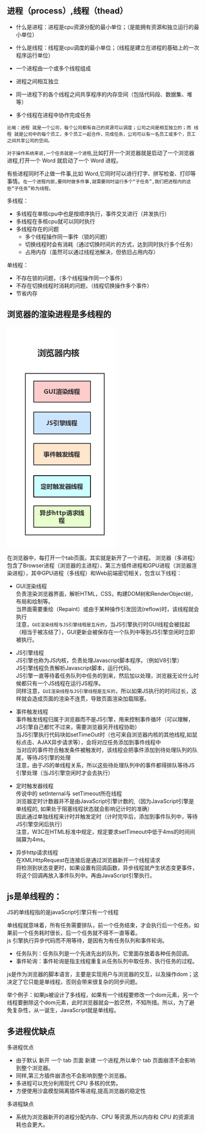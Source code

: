 ## 进程（process）,线程（thead）

* 什么是进程：进程是cpu资源分配的最小单位；（是能拥有资源和独立运行的最小单位）
* 什么是线程：线程是cpu调度的最小单位；（线程是建立在进程的基础上的一次程序运行单位）

* 一个进程由一个或多个线程组成
* 进程之间相互独立
* 同一进程下的各个线程之间共享程序的内存空间（包括代码段、数据集、堆等）
* 多个线程在进程中协作完成任务

```
比喻：进程 就是一个公司，每个公司都有自己的资源可以调度；公司之间是相互独立的；而 线程 就是公司中的每个员工，多个员工一起合作，完成任务，公司可以有一名员工或多个，员工之间共享公司的空间。
```


`对于操作系统来说,一个任务就是一个进程`,比如打开一个浏览器就是启动了一个浏览器进程,打开一个 Word 就启动了一个 Word 进程。

有些进程同时不止做一件事,比如 Word,它同时可以进行打字、拼写检查、打印等事情。`在一个进程内部,要同时做多件事,就需要同时运行多个“子任务”,我们把进程内的这些“子任务”称为线程。`


多线程：  
* 多线程在单核cpu中也是按顺序执行，事件交叉进行（并发执行）  
* 多线程在多核cpu就可以同时执行
* 多线程存在的问题
  * 多个线程操作同一事件（锁的问题）
  * 切换线程时会有消耗（通过切换时间片的方式，达到同时执行多个任务）
  * 占用内存（虽然可以通过线程池解决，但依旧占用内存）


单线程：
* 不存在锁的问题，（多个线程操作同一个事件）
* 不存在切换线程时消耗的问题，（线程切换操作多个事件）
* 节省内存

## 浏览器的渲染进程是多线程的
![](/img/浏览量内核.jpg)

在浏览器中，每打开一个tab页面，其实就是新开了一个进程。
浏览器（多进程）包含了Browser进程（浏览器的主进程）、第三方插件进程和GPU进程（浏览器渲染进程），其中GPU进程（多线程）和Web前端密切相关，包含以下线程：
* GUI渲染线程  
负责渲染浏览器界面，解析HTML，CSS，构建DOM树和RenderObject树，布局和绘制等。  
当界面需要重绘（Repaint）或由于某种操作引发回流(reflow)时，该线程就会执行  
注意，`GUI渲染线程与JS引擎线程是互斥的`，当JS引擎执行时GUI线程会被挂起（相当于被冻结了），GUI更新会被保存在一个队列中等到JS引擎空闲时立即被执行。  

* JS引擎线程  
JS引擎也称为JS内核，负责处理Javascript脚本程序。（例如V8引擎）   
JS引擎线程负责解析Javascript脚本，运行代码。   
JS引擎一直等待着任务队列中任务的到来，然后加以处理，浏览器无论什么时候都只有一个JS线程在运行JS程序。  
同样注意，`GUI渲染线程与JS引擎线程是互斥的`，所以如果JS执行的时间过长，这样就会造成页面的渲染不连贯，导致页面渲染加载阻塞。  

* 事件触发线程  
事件触发线程归属于浏览器而不是JS引擎，用来控制事件循环（可以理解，JS引擎自己都忙不过来，需要浏览器另开线程协助）  
当JS引擎执行代码块如setTimeOut时（也可来自浏览器内核的其他线程,如鼠标点击、AJAX异步请求等），会将对应任务添加到事件线程中  
当对应的事件符合触发条件被触发时，该线程会把事件添加到待处理队列的队尾，等待JS引擎的处理  
注意，由于JS的单线程关系，所以这些待处理队列中的事件都得排队等待JS引擎处理（当JS引擎空闲时才会去执行）

* 定时触发器线程  
传说中的 setInternal与 setTimeout所在线程  
浏览器定时计数器并不是由JavaScript引擎计数的,（因为JavaScript引擎是单线程的, 如果处于阻塞线程状态就会影响记计时的准确）  
因此通过单独线程来计时并触发定时（计时完毕后，添加到事件队列中，等待JS引擎空闲后执行）  
注意，W3C在HTML标准中规定，规定要求setTimeout中低于4ms的时间间隔算为4ms。

* 异步http请求线程  
在XMLHttpRequest在连接后是通过浏览器新开一个线程请求  
将检测到状态变更时，如果设置有回调函数，异步线程就产生状态变更事件，将这个回调再放入事件队列中。再由JavaScript引擎执行。

## js是单线程的：

JS的单线程指的是javaScript引擎只有一个线程

单线程就意味着，所有任务需要排队，前一个任务结束，才会执行后一个任务。如果前一个任务耗时很长，后一个任务就不得不一直等着。  
js 引擎执行异步代码而不用等待，是因有为有任务队列和事件轮询。
* 任务队列：任务队列是一个先进先出的队列，它里面存放着各种任务回调。
* 事件轮询：事件轮询是指主线程重复从任务队列中取任务、执行任务的过程。

js是作为浏览器的脚本语言，主要是实现用户与浏览器的交互，以及操作dom；这决定了它只能是单线程，否则会带来很复杂的同步问题。 

举个例子：如果js被设计了多线程，如果有一个线程要修改一个dom元素，另一个线程要删除这个dom元素，此时浏览器就会一脸茫然，不知所措。所以，为了避免复杂性，从一诞生，JavaScript就是单线程。


## 多进程优缺点
多进程优点
* 由于默认 新开 一个 tab 页面 新建 一个进程,所以单个 tab 页面崩溃不会影响到整个浏览器。  
* 同样,第三方插件崩溃也不会影响到整个浏览器。  
* 多进程可以充分利用现代 CPU 多核的优势。  
* 方便使用沙盒模型隔离插件等进程,提高浏览器的稳定性  

多进程缺点
* 系统为浏览器新开的进程分配内存、CPU 等资源,所以内存和 CPU 的资源消耗也会更大。
